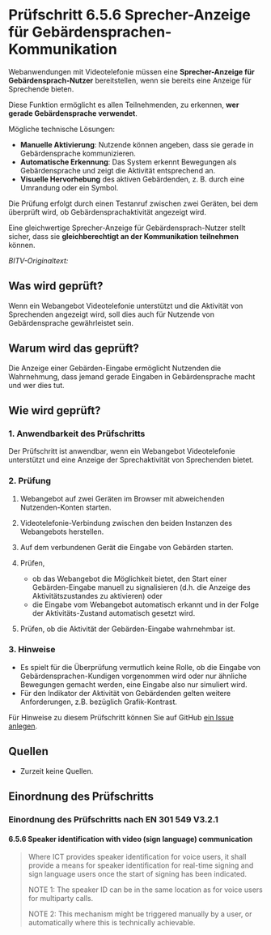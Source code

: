 # Prüfschritt 6.5.6 Sprecher-Anzeige für Gebärdensprachen-Kommunikation

Webanwendungen mit Videotelefonie müssen eine **Sprecher-Anzeige für Gebärdensprach-Nutzer** bereitstellen, wenn sie bereits eine Anzeige für Sprechende bieten.

Diese Funktion ermöglicht es allen Teilnehmenden, zu erkennen, **wer gerade Gebärdensprache verwendet**.

Mögliche technische Lösungen:

-   **Manuelle Aktivierung**: Nutzende können angeben, dass sie gerade in Gebärdensprache kommunizieren.
-   **Automatische Erkennung**: Das System erkennt Bewegungen als Gebärdensprache und zeigt die Aktivität entsprechend an.
-   **Visuelle Hervorhebung** des aktiven Gebärdenden, z. B. durch eine Umrandung oder ein Symbol.

Die Prüfung erfolgt durch einen Testanruf zwischen zwei Geräten, bei dem überprüft wird, ob Gebärdensprachaktivität angezeigt wird.

Eine gleichwertige Sprecher-Anzeige für Gebärdensprach-Nutzer stellt sicher, dass sie **gleichberechtigt an der Kommunikation teilnehmen** können.

_BITV-Originaltext:_

## Was wird geprüft?

Wenn ein Webangebot Videotelefonie unterstützt und die Aktivität von Sprechenden angezeigt wird, soll dies auch für Nutzende von Gebärdensprache gewährleistet sein.

## Warum wird das geprüft?

Die Anzeige einer Gebärden-Eingabe ermöglicht Nutzenden die Wahrnehmung, dass jemand gerade Eingaben in Gebärdensprache macht und wer dies tut.

## Wie wird geprüft?

### 1\. Anwendbarkeit des Prüfschritts

Der Prüfschritt ist anwendbar, wenn ein Webangebot Videotelefonie unterstützt und eine Anzeige der Sprechaktivität von Sprechenden bietet.

### 2\. Prüfung

1.  Webangebot auf zwei Geräten im Browser mit abweichenden Nutzenden-Konten starten.
2.  Videotelefonie-Verbindung zwischen den beiden Instanzen des Webangebots herstellen.
3.  Auf dem verbundenen Gerät die Eingabe von Gebärden starten.
4.  Prüfen,

    -   ob das Webangebot die Möglichkeit bietet, den Start einer Gebärden-Eingabe manuell zu signalisieren (d.h. die Anzeige des Aktivitätszustandes zu aktivieren) oder
    -   die Eingabe vom Webangebot automatisch erkannt und in der Folge der Aktivitäts-Zustand automatisch gesetzt wird.

5.  Prüfen, ob die Aktivität der Gebärden-Eingabe wahrnehmbar ist.

### 3\. Hinweise

-   Es spielt für die Überprüfung vermutlich keine Rolle, ob die Eingabe von Gebärdensprachen-Kundigen vorgenommen wird oder nur ähnliche Bewegungen gemacht werden, eine Eingabe also nur simuliert wird.
-   Für den Indikator der Aktivität von Gebärdenden gelten weitere Anforderungen, z.B. bezüglich Grafik-Kontrast.

Für Hinweise zu diesem Prüfschritt können Sie auf GitHub [ein Issue anlegen](https://github.com/BIK-BITV/BIK-Web-Test/issues).

## Quellen

-   Zurzeit keine Quellen.

## Einordnung des Prüfschritts

### Einordnung des Prüfschritts nach EN 301 549 V3.2.1

#### 6.5.6 Speaker identification with video (sign language) communication

> Where ICT provides speaker identification for voice users, it shall provide a means for speaker identification for real-time signing and sign language users once the start of signing has been indicated.
>
> NOTE 1: The speaker ID can be in the same location as for voice users for multiparty calls.
>
> NOTE 2: This mechanism might be triggered manually by a user, or automatically where this is technically achievable.
